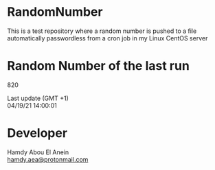 # RandomNumber    
This is a test repository where a random number is pushed to a file automatically passwordless from a cron job in my Linux CentOS server    
# Random Number of the last run   
820
      
Last update (GMT +1)    
04/19/21 14:00:01
# Developer    
Hamdy Abou El Anein   
hamdy.aea@protonmail.com
